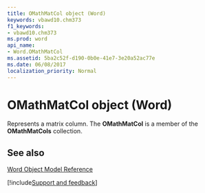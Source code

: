 ```yaml
---
title: OMathMatCol object (Word)
keywords: vbawd10.chm373
f1_keywords:
- vbawd10.chm373
ms.prod: word
api_name:
- Word.OMathMatCol
ms.assetid: 5ba2c52f-d190-0b0e-41e7-3e20a52ac77e
ms.date: 06/08/2017
localization_priority: Normal
---
```



# OMathMatCol object (Word)

Represents a matrix column. The  **OMathMatCol** is a member of the **OMathMatCols** collection.


## See also


[Word Object Model Reference](overview/Word/object-model.md)

[!include[Support and feedback](~/includes/feedback-boilerplate.md)]